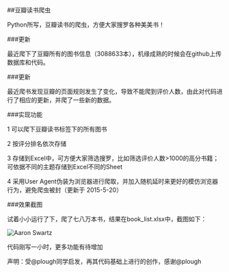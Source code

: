 ##豆瓣读书爬虫

Python所写，豆瓣读书的爬虫，方便大家搜罗各种美美书！

###更新

最近爬下了豆瓣所有的图书信息（3088633本），机缘成熟的时候会在github上传数据库和代码。


###更新

最近爬书发现豆瓣的页面规则发生了变化，导致不能爬到评价人数，由此对代码进行了相应的更新，并爬了一些新的数据。



###实现功能

1 可以爬下豆瓣读书标签下的所有图书 

2 按评分排名依次存储

3 存储到Excel中，可方便大家筛选搜罗，比如筛选评价人数>1000的高分书籍；可依据不同的主题存储到Excel不同的Sheet 

4 采用User Agent伪装为浏览器进行爬取，并加入随机延时来更好的模仿浏览器行为，避免爬虫被封（更新于 2015-5-20）

###效果截图

试着小小运行了下，爬了七八万本书，结果在book_list.xlsx中，截图如下：

![Aaron Swartz](https://github.com/lanbing510/DouBanSpider/raw/master/screenshots/douban.jpg)


代码刚写一小时，更多功能有待增加


声明：受@plough同学启发，再其代码基础上进行的创作，感谢@plough




